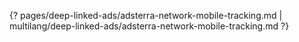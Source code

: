 {? pages/deep-linked-ads/adsterra-network-mobile-tracking.md | multilang/deep-linked-ads/adsterra-network-mobile-tracking.md ?}
